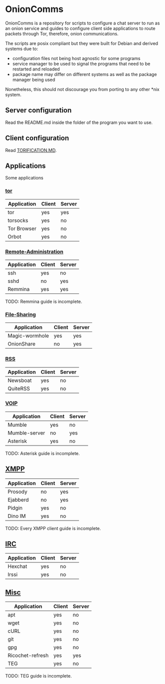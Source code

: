 # OnionComms

OnionComms is a repository for scripts to configure a chat server to run as an onion service and guides to configure client side applications to route packets through Tor, therefore, onion communications.

The scripts are posix compliant but they were built for Debian and derived systems due to:
- configuration files not being host agnostic for some programs
- service manager to be used to signal the programs that need to be restarted and reloaded
- package name may differ on different systems as well as the package manager being used

Nonetheless, this should not discourage you from porting to any other *nix system.

## Server configuration

Read the README.md inside the folder of the program you want to use.

## Client configuration

Read [TORIFICATION.MD](https://github.com/nyxnor/onioncomms/blob/main/TORIFICATION.md).

## Applications

Some applications

### [tor](./tor)

Application|Client|Server
-|-|-
tor|yes|yes
torsocks|yes|no
Tor Browser|yes|no
Orbot|yes|no

### [Remote-Administration](./remote-administration)

Application|Client|Server
-|-|-
ssh|yes|no
sshd|no|yes
Remmina|yes|yes

TODO: Remmina guide is incomplete.

### [File-Sharing](./file-sharing)

Application|Client|Server
-|-|-
Magic-wormhole|yes|yes
OnionShare|no|yes

### [RSS](./rss)

Application|Client|Server
-|-|-
Newsboat|yes|no
QuiteRSS|yes|no

### [VOIP](./voip)

Application|Client|Server
-|-|-
Mumble|yes|no|
Mumble-server|no|yes|
Asterisk|yes|no|

TODO: Asterisk guide is incomplete.

## [XMPP](./voip)

Application|Client|Server
-|-|-
Prosody|no|yes|
Ejabberd|no|yes|
Pidgin|yes|no|
Dino IM|yes|no|

TODO: Every XMPP client guide is incomplete.

## [IRC](./irc)

Application|Client|Server
-|-|-
Hexchat|yes|no|
Irssi|yes|no|

## [Misc](misc)

Application|Client|Server
-|-|-
apt|yes|no|
wget|yes|no|
cURL|yes|no|
git|yes|no|
gpg|yes|no|
Ricochet-refresh|yes|yes|
TEG|yes|no|

TODO: TEG guide is incomplete.